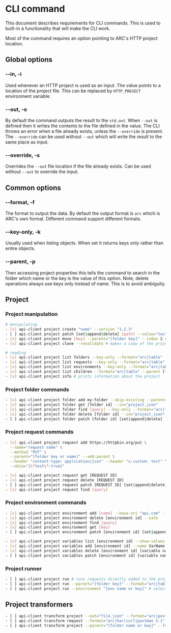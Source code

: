 # CLI command

This document describes requirements for CLI commands. This is used to built-in a functionality that will make the CLI work.

Most of the command requires an option pointing to ARC's HTTP project location.

## Global options

### --in, -i

Used whenever an HTTP project is used as an input. The value points to a location of the project file. This can be replaced by `HTTP_PROJECT` environment variable.

### --out, -o

By default the command outputs the result to the `std.out`. When `--out` is defined then it writes the contents to the file defined in the value.
The CLI throws an error when a file already exists, unless the `--override` is present. The `--override` can be used without `--out` which will write the result to the same place as input.

### --override, -s

Overrides the `--out` file location if the file already exists. Can be used without `--out` to override the input.

## Common options

### --format, -f

The format to output the data. By default the output format is `arc` which is ARC's own format. Different command support different formats.

### --key-only, -k

Usually used when listing objects. When set it returns keys only rather than entire objects.

### --parent, -p

Then accessing project properties this tells the command to search in the folder which name or the key is the value of this option. Note, delete operations always use keys only instead of name. This is to avoid ambiguity.

## Project

### Project manipulation

```sh
# manipulating
- [x] api-client project create "name" --version "1.2.3"
- [ ] api-client project patch [set|append|delete] [path] --value="test"
- [x] api-client project move [key] --parent="[folder key]" --index 2 # moves an object between folders and indexes. When the parent is the same as the source parent this only moves the object in the position inside the parent. No parent means moving it into the project's root.
- [x] api-client project clone --revalidate # makes a copy of the project and revalidates (re-creates) keys for all object that have keys.

# reading
- [x] api-client project list folders --key-only --format="arc|table"
- [x] api-client project list requests --key-only --format="arc|table"
- [x] api-client project list environments --key-only --format="arc|table"
- [x] api-client project list children --format="arc|table" --parent [folder id]
- [x] api-client project info # prints information about the project
```

### Project folder commands

```sh
- [x] api-client project folder add my-folder --skip-existing --parent="[folder key]"
- [x] api-client project folder get [folder id] --in="project.json"
- [x] api-client project folder find [query] --key-only --format="arc|table"
- [x] api-client project folder delete [folder id] --in="project.json"
- [ ] api-client project folder patch [folder id] [set|append|delete] [path] --value="test"
```

### Project request commands

```sh
- [x] api-client project request add https://httpbin.org/put \
  --name="request name" \
  --method "PUT" \
  --parent="[folder key or name]" --add-parent \
  --header "content-type: application/json" --header "x-custom: test" \
  --data="{\"test\":true}"

- [x] api-client project request get [REQUEST ID]
- [x] api-client project request delete [REQUEST ID]
- [ ] api-client project request patch [REQUEST ID] [set|append|delete] [path] --value="test"
- [x] api-client project request find [query]
```

### Project environment commands

```sh
- [x] api-client project environment add [name] --base-uri "api.com" --protocol "https:" --base-path "/v2/api" --parent="[folder key]" --description "My environment" --server-description "My API server"
- [x] api-client project environment delete [environment id] --safe
- [x] api-client project environment find [query]
- [x] api-client project environment get [key]
- [ ] api-client project environment patch [environment id] [set|append|delete] [path] --value="test"

- [x] api-client project variables list [environment id] --show-values
- [x] api-client project variables add [environment id] --name VarName --value 1234 --disabled --type integer
- [x] api-client project variables delete [environment id] [variable name]
- [ ] api-client project variables patch [environment id] [variable name]
```

### Project runner

```sh
- [ ] api-client project run # runs requests directly added to the project
- [ ] api-client project run --parent="[folder key]" --format="arc|table|har"
- [ ] api-client project run --environment "[env name or key]" # selected environment
```

## Project transformers

```sh
- [ ] api-client transform project --out="file.json" --format="arc|postman 2.1"
- [ ] api-client transform request --format="arc|har|curl|postman 2.1"
- [ ] api-client transform project --parent="[folder name or key]" --format="arc|har"
```
